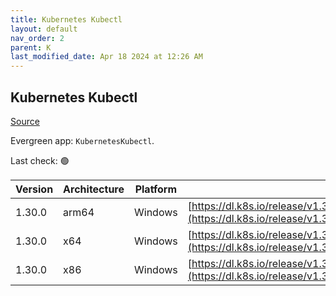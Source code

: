 ```yaml
---
title: Kubernetes Kubectl
layout: default
nav_order: 2
parent: K
last_modified_date: Apr 18 2024 at 12:26 AM
---
```


## Kubernetes Kubectl

[Source](https://kubernetes.io/)

Evergreen app: `KubernetesKubectl`. 

Last check: 🟢

| Version | Architecture | Platform | URI                                                                                                                                |
| ------- | ------------ | -------- | ---------------------------------------------------------------------------------------------------------------------------------- |
| 1.30.0  | arm64        | Windows  | [https://dl.k8s.io/release/v1.30.0/bin/windows/arm64/kubectl.exe](https://dl.k8s.io/release/v1.30.0/bin/windows/arm64/kubectl.exe) |
| 1.30.0  | x64          | Windows  | [https://dl.k8s.io/release/v1.30.0/bin/windows/amd64/kubectl.exe](https://dl.k8s.io/release/v1.30.0/bin/windows/amd64/kubectl.exe) |
| 1.30.0  | x86          | Windows  | [https://dl.k8s.io/release/v1.30.0/bin/windows/386/kubectl.exe](https://dl.k8s.io/release/v1.30.0/bin/windows/386/kubectl.exe)     |
